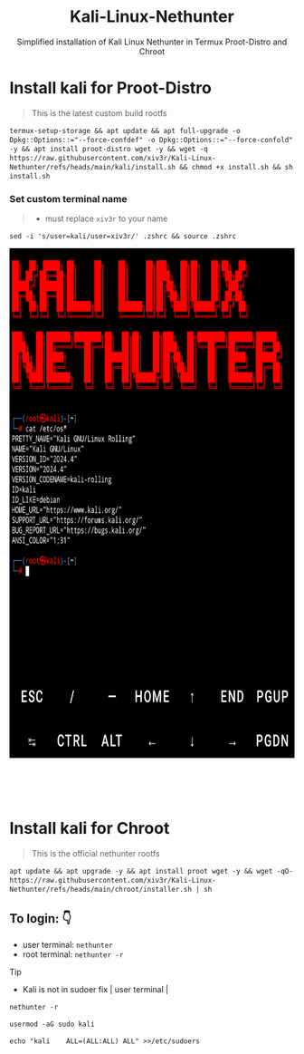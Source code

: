 <div align="center">
  
# Kali-Linux-Nethunter
Simplified installation of Kali Linux Nethunter in Termux Proot-Distro and Chroot
</div>

# Install kali for Proot-Distro
> This is the latest custom build rootfs
```
termux-setup-storage && apt update && apt full-upgrade -o Dpkg::Options::="--force-confdef" -o Dpkg::Options::="--force-confold" -y && apt install proot-distro wget -y && wget -q https://raw.githubusercontent.com/xiv3r/Kali-Linux-Nethunter/refs/heads/main/kali/install.sh && chmod +x install.sh && sh install.sh
```
### Set custom terminal name
> - must replace `xiv3r` to your name
```
sed -i 's/user=kali/user=xiv3r/' .zshrc && source .zshrc
```

<p align="center"><img width="1000" height="900" src="https://github.com/xiv3r/Kali-Linux-Nethunter/blob/main/kali/kali-minimal.png">
</p>

<br>
<br>
</br>

# Install kali for Chroot
> This is the official nethunter rootfs
```
apt update && apt upgrade -y && apt install proot wget -y && wget -qO- https://raw.githubusercontent.com/xiv3r/Kali-Linux-Nethunter/refs/heads/main/chroot/installer.sh | sh
```
## To login: 👇
- user terminal: `nethunter`
- root terminal: `nethunter -r`

> [!tip]
> - Kali is not in sudoer fix | user terminal |

```
nethunter -r
```
```
usermod -aG sudo kali
```
```
echo "kali    ALL=(ALL:ALL) ALL" >>/etc/sudoers
```
